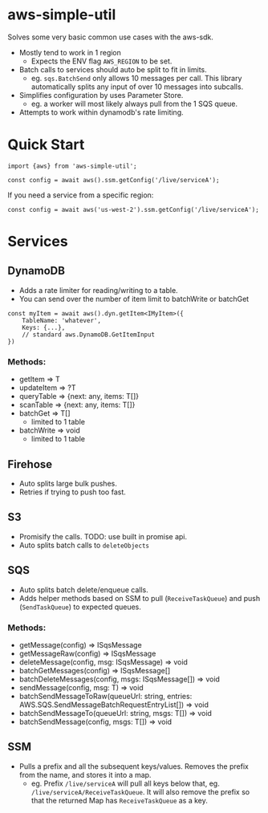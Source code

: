 # aws-simple-util

Solves some very basic common use cases with the aws-sdk.

* Mostly tend to work in 1 region
    * Expects the ENV flag `AWS_REGION` to be set.
* Batch calls to services should auto be split to fit in limits.
    * eg. `sqs.BatchSend` only allows 10 messages per call. This library automatically splits any input of over 10 messages into subcalls.
* Simplifies configuration by uses Parameter Store.
    * eg. a worker will most likely always pull from the 1 SQS queue.
* Attempts to work within dynamodb's rate limiting.


# Quick Start

```
import {aws} from 'aws-simple-util';

const config = await aws().ssm.getConfig('/live/serviceA');
```

If you need a service from a specific region:
```
const config = await aws('us-west-2').ssm.getConfig('/live/serviceA');
```

# Services


## DynamoDB

* Adds a rate limiter for reading/writing to a table.
* You can send over the number of item limit to batchWrite or batchGet

```
const myItem = await aws().dyn.getItem<IMyItem>({
    TableName: 'whatever',
    Keys: {...},
    // standard aws.DynamoDB.GetItemInput
})
```

### Methods:

* getItem => T
* updateItem => ?T
* queryTable => {next: any, items: T[]}
* scanTable => {next: any, items: T[]}
* batchGet => T[]
    * limited to 1 table
* batchWrite => void
    * limited to 1 table


## Firehose

* Auto splits large bulk pushes.
* Retries if trying to push too fast.

## S3

* Promisify the calls. TODO: use built in promise api.
* Auto splits batch calls to `deleteObjects`

## SQS

* Auto splits batch delete/enqueue calls.
* Adds helper methods based on SSM to pull (`ReceiveTaskQueue`) and push (`SendTaskQueue`) to expected queues.

### Methods:

* getMessage<T>(config) => ISqsMessage<T>
* getMessageRaw(config) => ISqsMessage<string>
* deleteMessage<T>(config, msg: ISqsMessage<T>) => void
* batchGetMessages<T>(config) => ISqsMessage<T>[]
* batchDeleteMessages<T>(config, msgs: ISqsMessage<T>[]) => void
* sendMessage<T>(config, msg: T) => void
* batchSendMessageToRaw(queueUrl: string, entries: AWS.SQS.SendMessageBatchRequestEntryList[]) => void
* batchSendMessageTo<T>(queueUrl: string, msgs: T[]) => void
* batchSendMessage<T>(config, msgs: T[]) => void

## SSM

* Pulls a prefix and all the subsequent keys/values. Removes the prefix from the name, and stores it into a map.
    * eg. Prefix `/live/serviceA` will pull all keys below that, eg. `/live/serviceA/ReceiveTaskQueue`. It will also remove the prefix so that the returned Map has `ReceiveTaskQueue` as a key.

